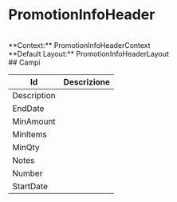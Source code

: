 
# PromotionInfoHeader

<br/>
**Context:** PromotionInfoHeaderContext
<br/>
**Default Layout:** PromotionInfoHeaderLayout



<br/>
## Campi

| Id | Descrizione | 
| --- | --- | 
| Description |  | 
| EndDate |  | 
| MinAmount |  | 
| MinItems |  | 
| MinQty |  | 
| Notes |  | 
| Number |  | 
| StartDate |  | 

